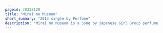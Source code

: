 ```yaml
---
pageid: 38338120
title: "Mirai no Museum"
short_summary: "2013 single by Perfume"
description: "Mirai no Museum is a Song by japanese Girl Group perfume from their fourth Studio Album Level 3. The Song was released as the Album's third single on 27 February 2013. It was written, composed and produced by Yasutaka Nakata. The Song is a Dance Pop Track, which features Instrumentation from Synthesizers and Keyboards. The Track is translated to 'Future Museum' and was used as the Theme Song for the Doraemon Film, Nobita no Himitsu Dougu Museum."
---
```


